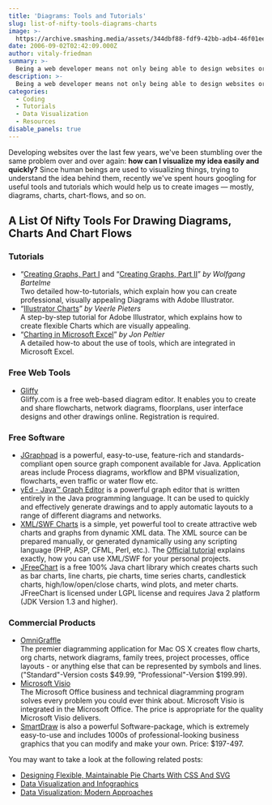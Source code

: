 ```yaml
---
title: 'Diagrams: Tools and Tutorials'
slug: list-of-nifty-tools-diagrams-charts
image: >-
  https://archive.smashing.media/assets/344dbf88-fdf9-42bb-adb4-46f01eedd629/a807059d-87b4-40a3-98d3-91ba35a42fa3/illudiagramm3.gif
date: 2006-09-02T02:42:09.000Z
author: vitaly-friedman
summary: >-
  Being a web developer means not only being able to design websites or program their functionality. Sometimes it also means to be able to explain complex issues clearly and be able to present reasonable and convincing arguments to your potential customers &mdash; in order to find the best compromise between the customer's wishes and the standards you respect. In fact, it is essential to make sure the customer understands which advantages you are actually offering and why this or that layout and markup are better for a given web-project. 
description: >-
  Being a web developer means not only being able to design websites or program their functionality. Sometimes it also means to be able to explain complex issues clearly and be able to present reasonable and convincing arguments.
categories:
  - Coding
  - Tutorials
  - Data Visualization
  - Resources
disable_panels: true
---
```

Developing websites over the last few years, we've been stumbling over the same problem over and over again: <strong>how can I visualize my idea easily and quickly?</strong> Since human beings are used to visualizing things, trying to understand the idea behind them, recently we've spent hours googling for useful tools and tutorials which would help us to create images &mdash; mostly, diagrams, charts, chart-flows, and so on.

## A List Of Nifty Tools For Drawing Diagrams, Charts And Chart Flows

### Tutorials

- “[Creating Graphs, Part I](https://www.bartelme.at/journal/archive/creating_graphs) and “[Creating Graphs, Part II](https://www.bartelme.at/journal/archive/creating_graphs_part_2)” *by Wolfgang Bartelme*  
Two detailed how-to-tutorials, which explain how you can create professional, visually appealing Diagrams with Adobe Illustrator.
- “[Illustrator Charts](https://www.duoh.com/varia/illustrator_charts/)” *by Veerle Pieters*  
A step-by-step tutorial for Adobe Illustrator, which explains how to create flexible Charts which are visually appealing.
- “[Charting in Microsoft Excel](https://peltiertech.com/Excel/Charts/index.html)” *by Jon Peltier*  
A detailed how-to about the use of tools, which are integrated in Microsoft Excel.

### Free Web Tools

- [Gliffy](https://gliffy.com/)  
Gliffy.com is a free web-based diagram editor. It enables you to create and share flowcharts, network diagrams, floorplans, user interface designs and other drawings online. Registration is required.

### Free Software

- [JGraphpad](https://www.jgraph.com/downloads.html) is a powerful, easy-to-use, feature-rich and standards-compliant open source graph component available for Java. Application areas include Process diagrams, workflow and BPM visualization, flowcharts, even traffic or water flow etc.
- [yEd - Java™ Graph Editor](https://www.yworks.com/en/products_yed_about.htm) is a powerful graph editor that is written entirely in the Java programming language. It can be used to quickly and effectively generate drawings and to apply automatic layouts to a range of different diagrams and networks.
- [XML/SWF Charts](https://www.maani.us/xml_charts/index.php) is a simple, yet powerful tool to create attractive web charts and graphs from dynamic XML data. The XML source can be prepared manually, or generated dynamically using any scripting language (PHP, ASP, CFML, Perl, etc.). The [Official tutorial](https://www.maani.us/xml_charts/index.php?menu=Tutorial) explains exactly, how you can use XML/SWF for your personal projects.
- [JFreeChart](https://www.jfree.org/jfreechart/) is a free 100% Java chart library which creates charts such as bar charts, line charts, pie charts, time series charts, candlestick charts, high/low/open/close charts, wind plots, and meter charts. JFreeChart is licensed under LGPL license and requires Java 2 platform (JDK Version 1.3 and higher).

### Commercial Products

- [OmniGraffle](https://www.omnigroup.com/omnigraffle/)  
The premier diagramming application for Mac OS X creates flow charts, org charts, network diagrams, family trees, project processes, office layouts - or anything else that can be represented by symbols and lines. ("Standard"-Version costs $49.99, "Professional"-Version $199.99).
- [Microsoft Visio](https://products.office.com/Visio/flowchart-software)  
The Microsoft Office business and technical diagramming program solves every problem you could ever think about. Microsoft Visio is integrated in the Microsoft Office. The price is appropriate for the quality Microsoft Visio delivers.
- [SmartDraw](https://www.smartdraw.com/) is also a powerful Software-package, which is extremely easy-to-use and includes 1000s of professional-looking business graphics that you can modify and make your own. Price: $197-497.

You may want to take a look at the following related posts:

*   [Designing Flexible, Maintainable Pie Charts With CSS And SVG](https://www.smashingmagazine.com/2015/07/designing-simple-pie-charts-with-css/)
*   [Data Visualization and Infographics](https://www.smashingmagazine.com/2008/01/monday-inspiration-data-visualization-and-infographics/)
*   [Data Visualization: Modern Approaches](https://www.smashingmagazine.com/2007/08/data-visualization-modern-approaches/)
